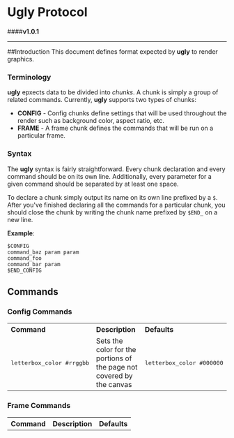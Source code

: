 # Ugly Protocol
####**v1.0.1**

---



##Introduction
This document defines format expected by **ugly** to render graphics.

### Terminology
**ugly** epxects data to be divided into *chunks*. A chunk is simply a group of
related commands. Currently, **ugly** supports two types of chunks:
- **CONFIG** - Config chunks define settings that will be used throughout the
render such as background color, aspect ratio, etc.
- **FRAME** - A frame chunk defines the commands that will be run on a
particular frame.

### Syntax
The **ugly** syntax is fairly straightforward. Every chunk declaration and every
command should be on its own line. Additionally, every parameter for a given
command should be separated by at least one space.

To declare a chunk simply output its name on its own line prefixed by a `$`.
After you've finished declaring all the commands for a particular chunk, you
should close the chunk by writing the chunk name prefixed by `$END_` on a
new line.

**Example**:

```
$CONFIG
command_baz param param
command_foo
command_bar param
$END_CONFIG
```

## Commands
### Config Commands

<table>
    <tbody>
        <tr>
            <th align="left">Command</th>
            <th align="left">Description</th>
            <th align="left">Defaults</th>
        </tr>
        <tr>
            <td><pre>letterbox_color #rrggbb</pre></td>
            <td> Sets the color for the portions of the page not covered by the canvas
            <td><pre>letterbox_color #000000</pre></td>
        </tr>
    </tbody>
</table>

### Frame Commands
<table>
    <tbody>
        <tr>
            <th align="left">Command</th>
            <th align="left">Description</th>
            <th align="left">Defaults</th>
        </tr>
    </tbody>
</table>

